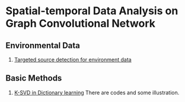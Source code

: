 # Spatial-temporal Data Analysis on Graph Convolutional Network

## Environmental Data

1. [Targeted source detection for environment data](https://arxiv.org/pdf/1908.11056.pdf)



## Basic Methods
1. [K-SVD in Dictionary learning](https://www.cnblogs.com/endlesscoding/p/10090866.html) There are codes and some illustration. 

